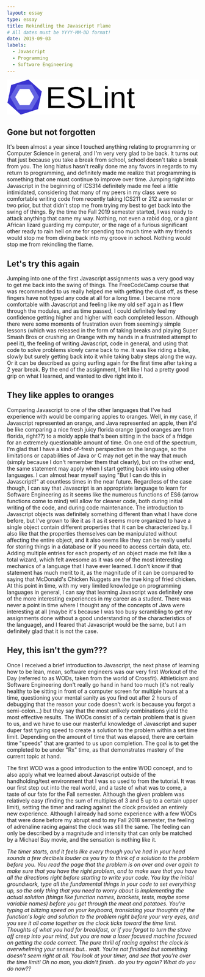 ```yaml
---
layout: essay
type: essay
title: Rekindling the Javascript Flame
# All dates must be YYYY-MM-DD format!
date: 2019-09-03
labels:
  - Javascript
  - Programming
  - Software Engineering
---
```


<img class="ui right spaced image" src="../images/eslint-logo.png">

## Gone but not forgotten 
It's been almost a year since I touched anything relating to programming or Computer Science in general, and I'm very very glad to be back. It turns out that just because you take a break from school, school doesn't take a break from you. The long hiatus hasn't really done me any favors in regards to my return to programming, and definitely made me realize that programming is something that one must continue to improve over time. Jumping right into Javascript in the beginning of ICS314 definitely made me feel a little intimidated, considering that many of my peers in my class were so comfortable writing code from recently taking ICS211 or 212 a semester or two prior, but that didn't stop me from trying my best to get back into the swing of things. By the time the Fall 2019 semester started, I was ready to attack anything that came my way. Nothing, not even a rabid dog, or a giant African lizard guarding my computer, or the rage of a furious significant other ready to rain hell on me for spending too much time with my friends would stop me from diving back into my groove in school. Nothing would stop me from rekindling the flame. 

## Let's try this again
Jumping into one of the first Javascript assignments was a very good way to get me back into the swing of things. The FreeCodeCamp course that was recommended to us really helped me with getting the dust off, as these fingers have not typed any code at all for a long time. I became more comfortable with Javascript and feeling like my old self again as I flew through the modules, and as time passed, I could definitely feel my confidence getting higher and higher with each completed lesson. Although there were some moments of frustration even from seemingly simple lessons (which was released in the form of taking breaks and playing Super Smash Bros or crushing an Orange with my hands in a frustrated attempt to peel it), the feeling of writing Javascript, code in general, and using that code to solve problems slowly came back to me. It was like riding a bike, slowly but surely getting back into it while taking baby steps along the way. Or it can be described as going surfing again for the first time after taking a 2 year break. By the end of the assignment, I felt like I had a pretty good grip on what I learned, and wanted to dive right into it. 

## They like apples to oranges
Comparing Javascript to one of the other languages that I've had experience with would be comparing apples to oranges. Well, in my case, if Javascript represented an orange, and Java represented an apple, then it'd be like comparing a nice fresh juicy florida orange (good oranges are from florida, right??) to a moldy apple that's been sitting in the back of a fridge for an extremely questionable amount of time. On one end of the spectrum, I'm glad that I have a kind-of-fresh perspective on the language, so the limitations or capabilities of Java or C may not get in the way that much (simply because I don't remember them that clearly), but on the other end, the same statement may apply when I start getting back into using other languages. I can almost hear myself saying "But I can do this in Javascript!!" at countless times in the near future. Regardless of the case though, I can say that Javascript is an appropriate language to learn for Software Engineering as it seems like the numerous functions of ES6 (arrow functions come to mind) will allow for cleaner code, both during initial writing of the code, and during code maintenance. The introduction to Javascript objects was definitely something different than what I have done before, but I've grown to like it as it as it seems more organized to have a single object contain different properties that it can be characterized by. I also like that the properties themselves can be manipulated without affecting the entire object, and it also seems like they can be really useful for storing things in a database or if you need to access certain data, etc. Adding multiple entries for each property of an object made me felt like a total wizard, which felt awesome as it was one of the most interesting mechanics of a language that I have ever learned. I don't know if that statement has much merit to it, as the magnitude of it can be compared to saying that McDonald's Chicken Nuggets are the true king of fried chicken. At this point in time, with my very limited knowledge on programming languages in general, I can say that learning Javascript was definitely one of the more interesting experiences in my career as a student. There was never a point in time where I thought any of the concepts of Java were interesting at all (maybe it's because I was too busy scrambling to get my assignments done without a good understanding of the characteristics of the language), and I feared that Javascript would be the same, but I am definitely glad that it is not the case. 

## Hey, this isn't the gym???
Once I received a brief introduction to Javascript, the next phase of learning how to be lean, mean, software engineers was our very first Workout of the Day (referred to as WODs, taken from the world of Crossfit). Athleticism and Software Engineering don't really go hand in hand too much (it's not really healthy to be sitting in front of a computer screen for multiple hours at a time, questioning your mental sanity as you find out after 2 hours of debugging that the reason your code doesn't work is because you forgot a semi-colon...) but they say that the most unlikely combinations yield the most effective results. The WODs consist of a certain problem that is given to us, and we have to use our masterful knowledge of Javascript and super duper fast typing speed to create a solution to the problem within a set time limit. Depending on the amount of time that was elapsed, there are certain time "speeds" that are granted to us upon completion. The goal is to get the completed to be under "Rx" time, as that demonstrates mastery of the current topic at hand. 

The first WOD was a good introduction to the entire WOD concept, and to also apply what we learned about Javascript outside of the handholding/test environment that I was so used to from the tutorial. It was our first step out into the real world, and a taste of what was to come, a taste of our fate for the Fall semester. Although the given problem was relatively easy (finding the sum of multiples of 3 and 5 up to a certain upper limit), setting the timer and racing against the clock provided an entirely new experience. Although I already had some experience with a few WODs that were done before my abrupt end to my Fall 2018 semester, the feeling of adrenaline racing against the clock was still the same. The feeling can only be described by a magnitude and intensity that can only be matched by a Michael Bay movie, and the sensation is nothing like it. 

*The timer starts, and it feels like every though you've had in your head sounds a few decibels louder as you try to think of a solution to the problem before you. You read the page that the problem is on over and over again to make sure that you have the right problem, and to make sure that you have all the directions right before starting to write your code. You lay the initial groundwork, type all the fundamental things in your code to set everything up, so the only thing that you need to worry about is implementing the actual solution (things like function names, brackets, tests, maybe some variable names) before you get through the meat and potatoes. You're typing at blitzing speed on your keyboard, translating your thoughts of the function's logic and solution to the problem right before your very eyes, and you see it all come together as the clock ticks toward the time limit. Thoughts of what you had for breakfast, or if you forgot to turn the stove off creep into your mind, but you are now a laser focused machine focused on getting the code correct. The pure thrill of racing against the clock is overwhelming your senses but.. wait. You're not finished but something doesn't seem right at all. You look at your timer, and see that you're over the time limit! Oh no man, you didn't finish.. do you try again? What do you do now??*


